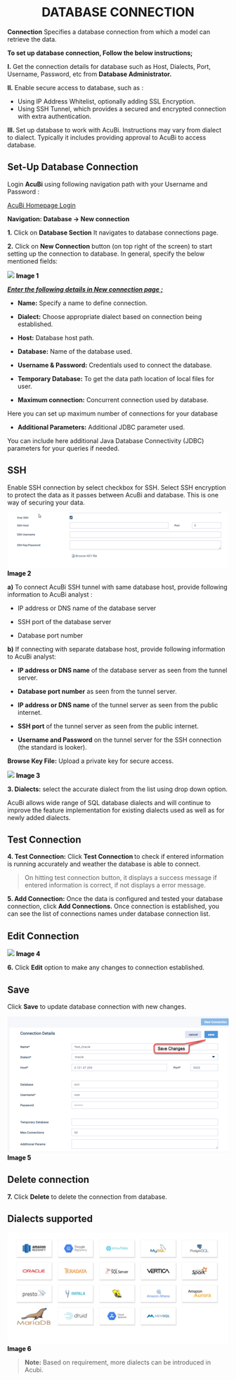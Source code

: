 


<center><h1>DATABASE CONNECTION</h1></center>

<b>Connection</b> Specifies a database connection from which a model can retrieve the data.
   
 <b>To set up database connection, Follow the below instructions;</b>
    
<b>I.</b>  Get the connection details for database such as Host, Dialects, Port, Username, Password, etc from <b>Database Administrator.</b>

<b>II.</b> Enable secure access to database, such as :
  - Using  IP Address Whitelist, optionally adding SSL Encryption.
  - Using SSH Tunnel, which provides a secured and encrypted connection with extra authentication.
  
<b> III. </b> Set up database to work with AcuBi. Instructions may vary from dialect to dialect. Typically it includes providing approval to AcuBi to access database.

 ## Set-Up Database Connection

 Login <b>AcuBi</b> using following navigation path with your Username and Password :
 
[AcuBi Homepage Login](http://192.168.32.20:8081/acubiLogin)

<b>Navigation: Database → New connection</b>

 <b>1.</b> Click on <b>Database Section</b> It navigates to database connections page.

 <b>2.</b> Click on <b>New Connection</b> button  (on top right of the screen) to start setting up the connection to database. In general, specify the below mentioned fields:
  
 ![
](https://raw.githubusercontent.com/sv18042016/fp1/b9756e1483bd0d90240ab79291ca14627ae39368/images/New_version5/TD_Database_Connection_image1.png)
 <b><font color = "Black" >Image 1</font></b>

<b><i><u>Enter the following details in New connection page ;</u></i></b>

-  <b>Name:</b> Specify a name to define connection.
 
- <b>Dialect:</b> Choose appropriate dialect based on  connection being established. 
 
- <b>Host:</b>  Database host path.

- <b>Database:</b> Name of the database used.

- <b>Username & Password:</b> Credentials used to connect the database.

- <b>Temporary Database:</b>  To get the data path location of local files for user.

- <b>Maximum connection:</b> Concurrent connection used by  database.

Here you can set up maximum number of connections for your database


- <b>Additional Parameters:</B> Additional JDBC parameter used.

You can include here additional Java Database Connectivity (JDBC) parameters for your queries if needed.

## SSH 

Enable SSH connection by select checkbox for SSH. Select SSH encryption to protect the data as it passes between AcuBi and database. This is one way of securing your data.


![enter image description here](https://raw.githubusercontent.com/sv18042016/fp1/ae5840d5f43f11702ee7a826f1a77aaed42ba463/images/New_version5/TD_Database_Connection_image4.png)
 <b><font color = "Black" >Image 2</font></b>

<b>a)</b> To connect AcuBi SSH tunnel with same database host, provide following information to AcuBi analyst :
 
- IP address or DNS name of the database server

- SSH port of the database server
 
- Database port number
  
<b>b)</b> If connecting with separate database host, provide following information to AcuBi analyst:
  
- <b>IP address or DNS name</b> of the database server as seen from the tunnel server.
  
- <b>Database port number</b> as seen from the tunnel server.

- <b> IP address or DNS name</b> of the tunnel server as seen from the public internet.

- <b>SSH port</b> of the tunnel server as seen from the public internet.

- <b>Username and Password</b> on the tunnel server for the SSH connection (the standard is looker).
  
<b>Browse Key File:</b> Upload a private key for secure access.

  ![
](https://raw.githubusercontent.com/sv18042016/fp1/6098c6fb2f28bc21db1e3fe579d670fd7ff80452/images/New_version5/TD_Database_Connection_image2.png)
<b><font color = "Black" >Image 3</font></b>

<b>3. Dialects:</b> select the accurate dialect from the list using drop down option.

AcuBi allows wide range of SQL database dialects and will continue to improve the feature implementation for existing dialects used as well as for newly added dialects.


## Test Connection

<b>4. Test Connection:</b> Click <b> Test Connection </b> to check if entered information is running accurately and weather the database is able to connect.

> On hitting test connection button, it displays a success message if entered information is correct, if not displays a error message. 

<b>5. Add Connection:</b> Once the data is configured and tested your database connection, click <b> Add Connections.</b>  Once connection is established, you can see the list of connections names under database connection list.

## Edit Connection

![
](https://raw.githubusercontent.com/sv18042016/fp1/bb8fa15c4665b7b50dbfaa9191605b04a70bfdf0/images/New_version5/TD_Database_Connection_image3.png)
<b><font color = "Black" >Image 4</font></b>

   <b>6.</b> Click <b>Edit</b> option to make any changes to connection established.
   
   ## Save
   
Click <b>Save</b> to update database connection with new changes.

![enter image description here](https://raw.githubusercontent.com/sv18042016/fp1/d43f3b8e82b3e4becd848180fdf4de5c655a64a5/images/New_version5/TD_Database_Connection_image5.png)
  <b><font color = "Black" >Image 5</font></b>

## Delete connection

<b>7.</b> Click <b> Delete</b>  to delete the connection from database.

##  Dialects supported

![enter image description here](https://raw.githubusercontent.com/sv18042016/fp1/3bbaa9982fbbf193443bb882f359d2b1cf683390/images/dialects.png)	
  <b><font color = "Black" >Image 6</font></b>

><b>Note:</b> Based on requirement, more dialects can be introduced in Acubi. 
<!--stackedit_data:
eyJoaXN0b3J5IjpbLTU2Mjk5NTUzNCwtOTI1MTEyMjA4LC01Nj
Y3MjUxNjAsLTE5NDg0ODEzNiwtMTU4NTI2NDE4NiwtMTc5MTE3
NzUwMCwxMDM5MzI1NTAwLDM1Mzk3NTc5NCwtMTIxMjQ5NzMxMi
wxOTgwMTg1ODE4LC0xNDA5MjM5NDQzLDE4NzU0OTA3MzEsLTE2
Nzk4ODYzNTYsMjEzODQ1ODU0NiwtMTM2MjQxMTU5LDY0ODAwMj
Q1NCw3MDUwNDQ5NjEsMzk1NTk3MTIzLDE2Mjk3Nzc5NTQsMTIw
OTIyOTkyMl19
-->